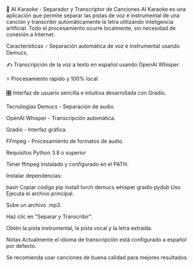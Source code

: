 🎤 AI Karaoke - Separador y Transcriptor de Canciones
AI Karaoke es una aplicación que permite separar las pistas de voz e instrumental de una canción y transcribir automáticamente la letra utilizando inteligencia artificial.
Todo el procesamiento ocurre localmente, sin necesidad de conexión a Internet.

Características
🎶 Separación automática de voz e instrumental usando Demucs.

✍️ Transcripción de la voz a texto en español usando OpenAI Whisper.

⚡ Procesamiento rápido y 100% local.

🎛️ Interfaz de usuario sencilla e intuitiva desarrollada con Gradio.

Tecnologías
Demucs - Separación de audio.

OpenAI Whisper - Transcripción automática.

Gradio - Interfaz gráfica.

FFmpeg - Procesamiento de formatos de audio.

Requisitos
Python 3.8 o superior

Tener ffmpeg instalado y configurado en el PATH.

Instalar dependencias:

bash
Copiar código
pip install torch demucs whisper gradio pydub
Uso
Ejecuta el archivo principal.

Sube un archivo .mp3.

Haz clic en "Separar y Transcribir".

Obtén la pista instrumental, la pista vocal y la letra extraída.

Notas
Actualmente el idioma de transcripción está configurado a español por defecto.

Se recomienda usar canciones de buena calidad para mejores resultados.
